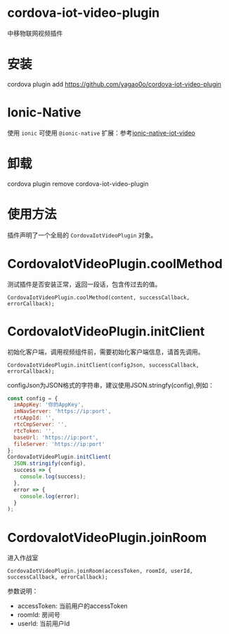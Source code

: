 # cordova-iot-video-plugin
中移物联网视频插件

# 安装

cordova plugin add https://github.com/yagao0o/cordova-iot-video-plugin

# Ionic-Native

使用 ``ionic`` 可使用 ``@ionic-native`` 扩展：参考[ionic-native-iot-video](https://github.com/yagao0o/cordova-iot-video-plugin)

# 卸载

cordova plugin remove cordova-iot-video-plugin

# 使用方法

插件声明了一个全局的 ``CordovaIotVideoPlugin`` 对象。

CordovaIotVideoPlugin.coolMethod
=================

测试插件是否安装正常，返回一段话，包含传过去的值。

    CordovaIotVideoPlugin.coolMethod(content, successCallback, errorCallback);

CordovaIotVideoPlugin.initClient
=================

初始化客户端，调用视频组件前，需要初始化客户端信息，请首先调用。

    CordovaIotVideoPlugin.initClient(configJson, successCallback, errorCallback);

configJson为JSON格式的字符串，建议使用JSON.stringfy(config),例如：
```Javascript
const config = {
  imAppKey: '你的AppKey',
  imNavServer: 'https://ip:port',
  rtcAppId: '',
  rtcCmpServer: '',
  rtcToken: '',
  baseUrl: 'https://ip:port',
  fileServer: 'https://ip:port'
};
CordovaIotVideoPlugin.initClient(
  JSON.stringify(config),
  success => {
    console.log(success);
  },
  error => {
    console.log(error);
  }
);
```


CordovaIotVideoPlugin.joinRoom
=================

进入作战室

    CordovaIotVideoPlugin.joinRoom(accessToken, roomId, userId, successCallback, errorCallback);

参数说明：
- accessToken: 当前用户的accessToken
- roomId: 房间号
- userId: 当前用户Id


